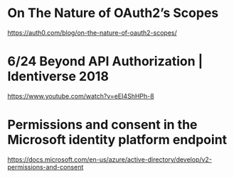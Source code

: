 
# On The Nature of OAuth2’s Scopes
https://auth0.com/blog/on-the-nature-of-oauth2-scopes/

# 6/24 Beyond API Authorization | Identiverse 2018
https://www.youtube.com/watch?v=eEI4ShHPh-8

# Permissions and consent in the Microsoft identity platform endpoint
https://docs.microsoft.com/en-us/azure/active-directory/develop/v2-permissions-and-consent